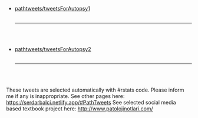 

- [pathtweets/tweetsForAutopsy1](pathtweets/tweetsForAutopsy1.md)<br><br><hr><br><br>

- [pathtweets/tweetsForAutopsy2](pathtweets/tweetsForAutopsy2.md)<br><br><hr><br><br>


These tweets are selected automatically with #rstats code. Please inform me if any is inappropriate.
See other pages here: https://serdarbalci.netlify.app/#PathTweets
See selected social media based textbook project here: http://www.patolojinotlari.com/
